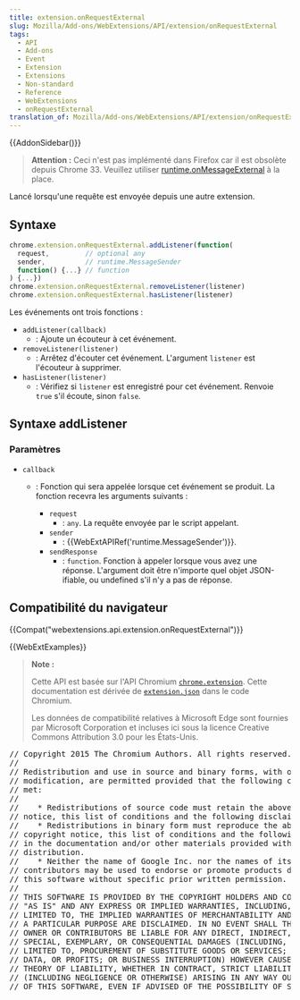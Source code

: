 ```yaml
---
title: extension.onRequestExternal
slug: Mozilla/Add-ons/WebExtensions/API/extension/onRequestExternal
tags:
  - API
  - Add-ons
  - Event
  - Extension
  - Extensions
  - Non-standard
  - Reference
  - WebExtensions
  - onRequestExternal
translation_of: Mozilla/Add-ons/WebExtensions/API/extension/onRequestExternal
---
```

{{AddonSidebar()}}

> **Attention :** Ceci n'est pas implémenté dans Firefox car il est obsolète depuis Chrome 33. Veuillez utiliser [runtime.onMessageExternal](/fr/Add-ons/WebExtensions/API/runtime/onMessageExternal) à la place.

Lancé lorsqu'une requête est envoyée depuis une autre extension.

## Syntaxe

```js
chrome.extension.onRequestExternal.addListener(function(
  request,         // optional any
  sender,          // runtime.MessageSender
  function() {...} // function
) {...})
chrome.extension.onRequestExternal.removeListener(listener)
chrome.extension.onRequestExternal.hasListener(listener)
```

Les événements ont trois fonctions :

- `addListener(callback)`
  - : Ajoute un écouteur à cet événement.
- `removeListener(listener)`
  - : Arrêtez d'écouter cet événement. L'argument `listener` est l'écouteur à supprimer.
- `hasListener(listener)`
  - : Vérifiez si `listener` est enregistré pour cet événement. Renvoie `true` s'il écoute, sinon `false`.

## Syntaxe addListener

### Paramètres

- `callback`

  - : Fonction qui sera appelée lorsque cet événement se produit. La fonction recevra les arguments suivants :

    - `request`
      - : `any`. La requête envoyée par le script appelant.

    <!---->

    - `sender`
      - : {{WebExtAPIRef('runtime.MessageSender')}}.

    <!---->

    - `sendResponse`
      - : `function`. Fonction à appeler lorsque vous avez une réponse. L'argument doit être n'importe quel objet JSON-ifiable, ou undefined s'il n'y a pas de réponse.

## Compatibilité du navigateur

{{Compat("webextensions.api.extension.onRequestExternal")}}

{{WebExtExamples}}

> **Note :**
>
> Cette API est basée sur l'API Chromium [`chrome.extension`](https://developer.chrome.com/extensions/extension). Cette documentation est dérivée de [`extension.json`](https://chromium.googlesource.com/chromium/src/+/master/chrome/common/extensions/api/extension.json) dans le code Chromium.
>
> Les données de compatibilité relatives à Microsoft Edge sont fournies par Microsoft Corporation et incluses ici sous la licence Creative Commons Attribution 3.0 pour les États-Unis.

<div class="hidden"><pre>// Copyright 2015 The Chromium Authors. All rights reserved.
//
// Redistribution and use in source and binary forms, with or without
// modification, are permitted provided that the following conditions are
// met:
//
//    * Redistributions of source code must retain the above copyright
// notice, this list of conditions and the following disclaimer.
//    * Redistributions in binary form must reproduce the above
// copyright notice, this list of conditions and the following disclaimer
// in the documentation and/or other materials provided with the
// distribution.
//    * Neither the name of Google Inc. nor the names of its
// contributors may be used to endorse or promote products derived from
// this software without specific prior written permission.
//
// THIS SOFTWARE IS PROVIDED BY THE COPYRIGHT HOLDERS AND CONTRIBUTORS
// "AS IS" AND ANY EXPRESS OR IMPLIED WARRANTIES, INCLUDING, BUT NOT
// LIMITED TO, THE IMPLIED WARRANTIES OF MERCHANTABILITY AND FITNESS FOR
// A PARTICULAR PURPOSE ARE DISCLAIMED. IN NO EVENT SHALL THE COPYRIGHT
// OWNER OR CONTRIBUTORS BE LIABLE FOR ANY DIRECT, INDIRECT, INCIDENTAL,
// SPECIAL, EXEMPLARY, OR CONSEQUENTIAL DAMAGES (INCLUDING, BUT NOT
// LIMITED TO, PROCUREMENT OF SUBSTITUTE GOODS OR SERVICES; LOSS OF USE,
// DATA, OR PROFITS; OR BUSINESS INTERRUPTION) HOWEVER CAUSED AND ON ANY
// THEORY OF LIABILITY, WHETHER IN CONTRACT, STRICT LIABILITY, OR TORT
// (INCLUDING NEGLIGENCE OR OTHERWISE) ARISING IN ANY WAY OUT OF THE USE
// OF THIS SOFTWARE, EVEN IF ADVISED OF THE POSSIBILITY OF SUCH DAMAGE.
</pre></div>
